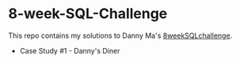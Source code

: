 # 8-week-SQL-Challenge
This repo contains my solutions to Danny Ma's [8weekSQLchallenge](8weeksqlchallenge.com). 
* Case Study #1 - Danny's Diner

